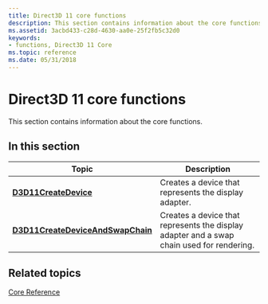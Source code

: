 ```yaml
---
title: Direct3D 11 core functions
description: This section contains information about the core functions.
ms.assetid: 3acbd433-c28d-4630-aa0e-25f2fb5c32d0
keywords:
- functions, Direct3D 11 Core
ms.topic: reference
ms.date: 05/31/2018
---
```


# Direct3D 11 core functions

This section contains information about the core functions.

## In this section



| Topic                                                                             | Description                                                                                          |
|-----------------------------------------------------------------------------------|------------------------------------------------------------------------------------------------------|
| [**D3D11CreateDevice**](/windows/desktop/api/D3D11/nf-d3d11-d3d11createdevice)<br/>                         | Creates a device that represents the display adapter.<br/>                                     |
| [**D3D11CreateDeviceAndSwapChain**](/windows/desktop/api/D3D11/nf-d3d11-d3d11createdeviceandswapchain)<br/> | Creates a device that represents the display adapter and a swap chain used for rendering.<br/> |



 

## Related topics

<dl> <dt>

[Core Reference](d3d11-graphics-reference-d3d11-core.md)
</dt> </dl>

 

 





